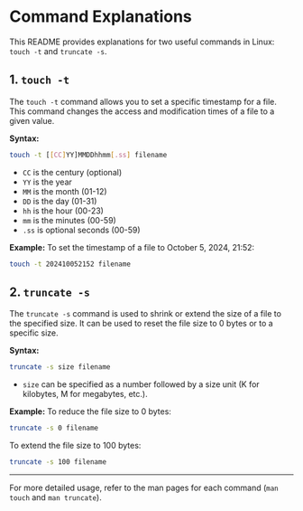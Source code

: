 
# Command Explanations

This README provides explanations for two useful commands in Linux: `touch -t` and `truncate -s`.

## 1. `touch -t`

The `touch -t` command allows you to set a specific timestamp for a file. This command changes the access and modification times of a file to a given value.

**Syntax:**
```bash
touch -t [[CC]YY]MMDDhhmm[.ss] filename
```

- `CC` is the century (optional)
- `YY` is the year
- `MM` is the month (01-12)
- `DD` is the day (01-31)
- `hh` is the hour (00-23)
- `mm` is the minutes (00-59)
- `.ss` is optional seconds (00-59)

**Example:**
To set the timestamp of a file to October 5, 2024, 21:52:
```bash
touch -t 202410052152 filename
```

## 2. `truncate -s`

The `truncate -s` command is used to shrink or extend the size of a file to the specified size. It can be used to reset the file size to 0 bytes or to a specific size.

**Syntax:**
```bash
truncate -s size filename
```

- `size` can be specified as a number followed by a size unit (K for kilobytes, M for megabytes, etc.).

**Example:**
To reduce the file size to 0 bytes:
```bash
truncate -s 0 filename
```

To extend the file size to 100 bytes:
```bash
truncate -s 100 filename
```

---

For more detailed usage, refer to the man pages for each command (`man touch` and `man truncate`).
